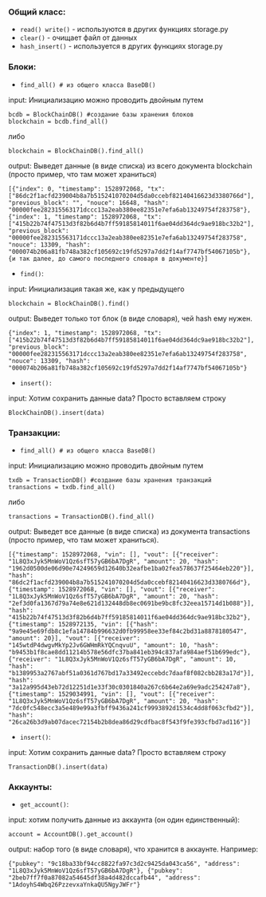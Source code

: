 ### Общий класс:
* `read() write()` - используются в других функциях storage.py
* `clear()` - очищает файл от данных
* `hash_insert()` - используется в других функциях storage.py

### Блоки:
* `find_all() # из общего класса BaseDB()`

input: Инициализацию можно проводить двойным путем
    
    bcdb = BlockChainDB() #создание базы хранения блоков
    blockchain = bcdb.find_all()
    
либо
    
    blockchain = BlockChainDB().find_all()
    
output: Выведет данные (в виде списка) из всего документа blockchain (просто пример, что там может храниться)
    
    [{"index": 0, "timestamp": 1528972068, "tx": ["86dc2f1acfd239004b8a7b515241070204d5da0ccebf82140416623d3380766d"], "previous_block": "", "nouce": 16648, "hash": "00000fee282315563171dccc13a2eab380ee82351e7efa6ab13249754f283758"},
    {"index": 1, "timestamp": 1528972068, "tx": ["415b22b74f47513d3f82b6d4b7ff59185814011f6ae04dd364dc9ae918bc32b2"], "previous_block": "00000fee282315563171dccc13a2eab380ee82351e7efa6ab13249754f283758", "nouce": 13309, "hash": "000074b206a81fb748a382cf105692c19fd5297a7dd2f14af7747bf54067105b"},
    {и так далее, до самого последнего словаря в документе}]

* `find()`:

input: Инициализация такая же, как у предыдущего
    
    blockchain = BlockChainDB().find()

output: Выведет только тот блок (в виде словаря), чей hash ему нужен.
    
    {"index": 1, "timestamp": 1528972068, "tx": ["415b22b74f47513d3f82b6d4b7ff59185814011f6ae04dd364dc9ae918bc32b2"], "previous_block": "00000fee282315563171dccc13a2eab380ee82351e7efa6ab13249754f283758", "nouce": 13309, "hash": "000074b206a81fb748a382cf105692c19fd5297a7dd2f14af7747bf54067105b"}


* `insert():`

input: Хотим сохранить данные data? Просто вставляем строку
    
    BlockChainDB().insert(data)


### Транзакции:

* `find_all() # из общего класса BaseDB()`

input: Инициализацию можно проводить двойным путем
    
    txdb = TransactionDB() #создание базы хранения транзакций
    transactions = txdb.find_all()
    
либо
    
    transactions = TransactionDB().find_all()
    
output: Выведет все данные (в виде списка) из документа transactions (просто пример, что там может храниться).
    
    [{"timestamp": 1528972068, "vin": [], "vout": [{"receiver": "1L8Q3xJyk5MnWoV1Qz6sfT57yGB6bA7DgR", "amount": 20, "hash": "1962d0500de06d90e74249659d12640b32eafbe1ba02fea578637f25464eb220"}], "hash": "86dc2f1acfd239004b8a7b515241070204d5da0ccebf82140416623d3380766d"},
    {"timestamp": 1528972068, "vin": [], "vout": [{"receiver": "1L8Q3xJyk5MnWoV1Qz6sfT57yGB6bA7DgR", "amount": 20, "hash": "2ef3d0fa1367d79a74e8e621d132448db8ec0691be9bc8fc32eea15714d1b088"}], "hash": "415b22b74f47513d3f82b6d4b7ff59185814011f6ae04dd364dc9ae918bc32b2"},
    {"timestamp": 1528972135, "vin": [{"hash": "9a9e45e69fdb8c1efa14784b996632d0fb99958ee33ef84c2bd31a8878180547", "amount": 20}], "vout": [{"receiver": "145wtdP4dwgvMkYp2Jv6GWHmRkYQCnqvuU", "amount": 10, "hash": "b9453b1f8cae8dd11214b578e56dfc37ba841eb394c837afa984aef51b699edc"}, {"receiver": "1L8Q3xJyk5MnWoV1Qz6sfT57yGB6bA7DgR", "amount": 10, "hash": "b1389953a2767abf51a0361d767bd17a33492eccebdc7daaf8f082cbb283a17d"}], "hash": "3a12a995d43eb72d12251d1e33f30c0301840a267c6b64e2a69e9adc254247a8"},
    {"timestamp": 1529034991, "vin": [], "vout": [{"receiver": "1L8Q3xJyk5MnWoV1Qz6sfT57yGB6bA7DgR", "amount": 20, "hash": "7dc0fc548ecc3a5e489e99a3fbff9436a241cf9993892d1534c4dd8f063cfbd2"}], "hash": "26ca26b3d9ab07dacec72154b2b8dea86d29cdfbac8f543f9fe393cfbd7ad116"}]

* `insert()`:

input: Хотим сохранить данные data? Просто вставляем строку
    
    TransactionDB().insert(data)


### Аккаунты:

* `get_account()`:

 input: хотим получить данные из аккаунта (он один единственный):
    
    account = AccountDB().get_account()

output: набор того (в виде словаря), что хранится в аккаунте. Например:
    
    {"pubkey": "9c18ba33bf94cc8822fa97c3d2c9425da043ca56", "address": "1L8Q3xJyk5MnWoV1Qz6sfT57yGB6bA7DgR"}, {"pubkey": "2beb7ff7f0a87082a54645df38a4d482dccafb44", "address": "1AdoyhS4Wbq26PzzevxaYnkaQU5NgyJWFr"}
